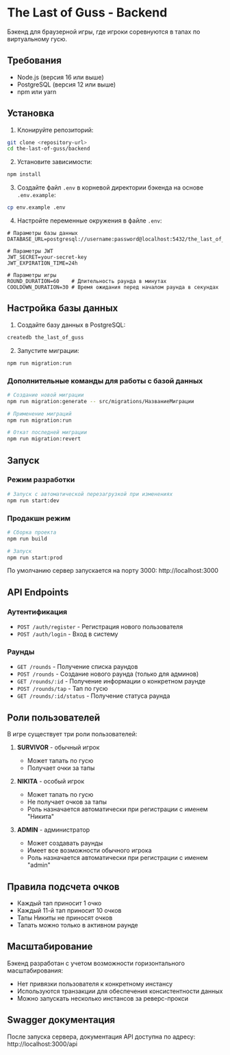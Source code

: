 # The Last of Guss - Backend

Бэкенд для браузерной игры, где игроки соревнуются в тапах по виртуальному гусю.

## Требования

- Node.js (версия 16 или выше)
- PostgreSQL (версия 12 или выше)
- npm или yarn

## Установка

1. Клонируйте репозиторий:
```bash
git clone <repository-url>
cd the-last-of-guss/backend
```

2. Установите зависимости:
```bash
npm install
```

3. Создайте файл `.env` в корневой директории бэкенда на основе `.env.example`:
```bash
cp env.example .env
```

4. Настройте переменные окружения в файле `.env`:
```env
# Параметры базы данных
DATABASE_URL=postgresql://username:password@localhost:5432/the_last_of_guss

# Параметры JWT
JWT_SECRET=your-secret-key
JWT_EXPIRATION_TIME=24h

# Параметры игры
ROUND_DURATION=60    # Длительность раунда в минутах
COOLDOWN_DURATION=30 # Время ожидания перед началом раунда в секундах
```

## Настройка базы данных

1. Создайте базу данных в PostgreSQL:
```bash
createdb the_last_of_guss
```

2. Запустите миграции:
```bash
npm run migration:run
```

### Дополнительные команды для работы с базой данных

```bash
# Создание новой миграции
npm run migration:generate -- src/migrations/НазваниеМиграции

# Применение миграций
npm run migration:run

# Откат последней миграции
npm run migration:revert
```

## Запуск

### Режим разработки

```bash
# Запуск с автоматической перезагрузкой при изменениях
npm run start:dev
```

### Продакшн режим

```bash
# Сборка проекта
npm run build

# Запуск
npm run start:prod
```

По умолчанию сервер запускается на порту 3000: http://localhost:3000

## API Endpoints

### Аутентификация

- `POST /auth/register` - Регистрация нового пользователя
- `POST /auth/login` - Вход в систему

### Раунды

- `GET /rounds` - Получение списка раундов
- `POST /rounds` - Создание нового раунда (только для админов)
- `GET /rounds/:id` - Получение информации о конкретном раунде
- `POST /rounds/tap` - Тап по гусю
- `GET /rounds/:id/status` - Получение статуса раунда

## Роли пользователей

В игре существует три роли пользователей:

1. **SURVIVOR** - обычный игрок
   - Может тапать по гусю
   - Получает очки за тапы

2. **NIKITA** - особый игрок
   - Может тапать по гусю
   - Не получает очков за тапы
   - Роль назначается автоматически при регистрации с именем "Никита"

3. **ADMIN** - администратор
   - Может создавать раунды
   - Имеет все возможности обычного игрока
   - Роль назначается автоматически при регистрации с именем "admin"

## Правила подсчета очков

- Каждый тап приносит 1 очко
- Каждый 11-й тап приносит 10 очков
- Тапы Никиты не приносят очков
- Тапать можно только в активном раунде

## Масштабирование

Бэкенд разработан с учетом возможности горизонтального масштабирования:

- Нет привязки пользователя к конкретному инстансу
- Используются транзакции для обеспечения консистентности данных
- Можно запускать несколько инстансов за реверс-прокси

## Swagger документация

После запуска сервера, документация API доступна по адресу:
http://localhost:3000/api 